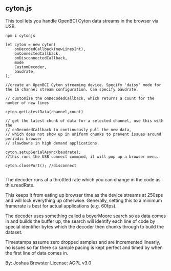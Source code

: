 ## cyton.js

This tool lets you handle OpenBCI Cyton data streams in the browser via USB.

```
npm i cytonjs
```

```
let cyton = new cyton(
    onDecodedCallback(newLinesInt),
    onConnectedCallback,
    onDisconnectedCallback,
    mode
    CustomDecoder,
    baudrate,
); 

//create an OpenBCI Cyton streaming device. Specify 'daisy' mode for the 16 channel stream configuration. Can specify baudrate.

// customize the onDecodedCallback, which returns a count for the number of new lines

cyton.getLatestData(channel,count) 

// get the latest chunk of data for a selected channel, use this with the 
// onDecodedCallback to continuously pull the new data,
// which does not show up in uniform chunks to prevent issues around periodic browser 
// slowdowns in high demand applications.

cyton.setupSerialAsync(baudrate); 
//this runs the USB connect command, it will pop up a browser menu.

cyton.closePort(); //disconnect


```

The decoder runs at a throttled rate which you can change in the code as this.readRate. 

This keeps it from eating up browser time as the device streams at 250sps and will lock everything up otherwise. Generally, setting this to a minimum framerate is best for actual applications (e.g. 60fps).

The decoder uses something called a boyerMoore search so as data comes in and builds the buffer up, the search will identify each line of code by special identifier bytes which the decoder then chunks through to build the dataset. 

Timestamps assume zero dropped samples and are incremented linearly, no issues so far there so sample pacing is kept perfect and timed by when the first line of data comes in.


By: Joshua Brewster
License: AGPL v3.0